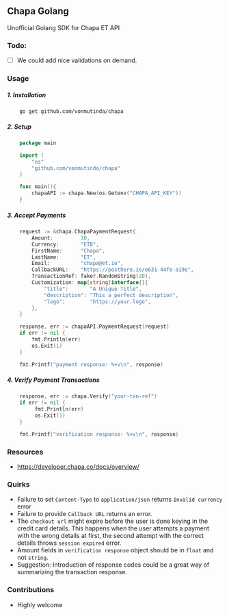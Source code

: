 ## Chapa Golang
Unofficial Golang SDK for Chapa ET API

### Todo:
- [ ] We could add nice validations on demand.


### Usage
##### 1. Installation
```
    go get github.com/vonmutinda/chapa
```

##### 2. Setup

```go
    package main

    import (
        "os"
        "github.com/vonmutinda/chapa"
    )

    func main(){
        chapaAPI := chapa.New(os.Getenv("CHAPA_API_KEY"))
    }
```

##### 3. Accept Payments
```go
    request := &chapa.ChapaPaymentRequest{
        Amount:         10,
        Currency:       "ETB",
        FirstName:      "Chapa",
        LastName:       "ET",
        Email:          "chapa@et.io",
        CallbackURL:    "https://posthere.io/e631-44fe-a19e",
        TransactionRef: faker.RandomString(20),
        Customization: map[string]interface{}{
            "title":       "A Unique Title",
            "description": "This a perfect description",
            "logo":        "https://your.logo",
        },
    }

    response, err := chapaAPI.PaymentRequest(request)
    if err != nil {
        fmt.Println(err)
        os.Exit(1)
    }

    fmt.Printf("payment response: %+v\n", response)
```

##### 4. Verify Payment Transactions
```go
    response, err := chapa.Verify("your-txn-ref")
    if err != nil {
         fmt.Println(err)
         os.Exit(1)
    }

    fmt.Printf("verification response: %+v\n", response)
```

### Resources
- https://developer.chapa.co/docs/overview/

### Quirks

- Failure to set `Content-Type` to `application/json` returns `Invalid currency` error
- Failure to provide `Callback URL` returns an error.
- The `checkout url` might expire before the user is done keying in the credit card details. This happens when the user attempts a payment with the wrong details at first, the second attempt with the correct details throws `session expired` error.
- Amount fields in `verification response` object should be in `float` and not `string`.
- Suggestion: Introduction of response codes could be a great way of summarizing the transaction response.

### Contributions
- Highly welcome

